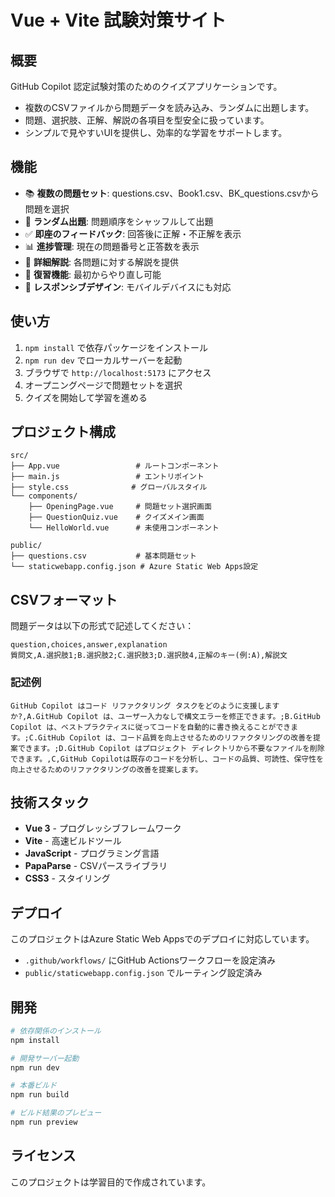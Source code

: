 # Vue + Vite 試験対策サイト

## 概要
GitHub Copilot 認定試験対策のためのクイズアプリケーションです。
- 複数のCSVファイルから問題データを読み込み、ランダムに出題します。
- 問題、選択肢、正解、解説の各項目を型安全に扱っています。
- シンプルで見やすいUIを提供し、効率的な学習をサポートします。

## 機能
- 📚 **複数の問題セット**: questions.csv、Book1.csv、BK_questions.csvから問題を選択
- 🎲 **ランダム出題**: 問題順序をシャッフルして出題
- ✅ **即座のフィードバック**: 回答後に正解・不正解を表示
- 📊 **進捗管理**: 現在の問題番号と正答数を表示
- 📖 **詳細解説**: 各問題に対する解説を提供
- 🔄 **復習機能**: 最初からやり直し可能
- 📱 **レスポンシブデザイン**: モバイルデバイスにも対応

## 使い方
1. `npm install` で依存パッケージをインストール
2. `npm run dev` でローカルサーバーを起動
3. ブラウザで `http://localhost:5173` にアクセス
4. オープニングページで問題セットを選択
5. クイズを開始して学習を進める

## プロジェクト構成
```
src/
├── App.vue                 # ルートコンポーネント
├── main.js                 # エントリポイント
├── style.css              # グローバルスタイル
└── components/
    ├── OpeningPage.vue     # 問題セット選択画面
    ├── QuestionQuiz.vue    # クイズメイン画面
    └── HelloWorld.vue      # 未使用コンポーネント

public/
├── questions.csv           # 基本問題セット
└── staticwebapp.config.json # Azure Static Web Apps設定
```

## CSVフォーマット
問題データは以下の形式で記述してください：

```csv
question,choices,answer,explanation
質問文,A.選択肢1;B.選択肢2;C.選択肢3;D.選択肢4,正解のキー(例:A),解説文
```

### 記述例
```csv
GitHub Copilot はコード リファクタリング タスクをどのように支援しますか?,A.GitHub Copilot は、ユーザー入力なしで構文エラーを修正できます。;B.GitHub Copilot は、ベストプラクティスに従ってコードを自動的に書き換えることができます。;C.GitHub Copilot は、コード品質を向上させるためのリファクタリングの改善を提案できます。;D.GitHub Copilot はプロジェクト ディレクトリから不要なファイルを削除できます。,C,GitHub Copilotは既存のコードを分析し、コードの品質、可読性、保守性を向上させるためのリファクタリングの改善を提案します。
```

## 技術スタック
- **Vue 3** - プログレッシブフレームワーク
- **Vite** - 高速ビルドツール
- **JavaScript** - プログラミング言語
- **PapaParse** - CSVパースライブラリ
- **CSS3** - スタイリング

## デプロイ
このプロジェクトはAzure Static Web Appsでのデプロイに対応しています。
- `.github/workflows/` にGitHub Actionsワークフローを設定済み
- `public/staticwebapp.config.json` でルーティング設定済み

## 開発
```bash
# 依存関係のインストール
npm install

# 開発サーバー起動
npm run dev

# 本番ビルド
npm run build

# ビルド結果のプレビュー
npm run preview
```

## ライセンス
このプロジェクトは学習目的で作成されています。
